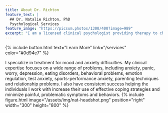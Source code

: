 ```yaml
---
title: About Dr. Richton
feature_text: |
  ## Dr. Natalie Richton, PhD
  Psychological Services 
feature_image: "https://picsum.photos/1300/400?image=989"
excerpt: "I am a licensed clinical psychologist providing therapy to children, adolescents, and adults coping with a variety of challenges. I am committed to helping individuals solve numerous problems, promote personal growth, and make desired changes to enhance life experiences."
---
```



{% include button.html text="Learn More" link="/services" color="#0d94e7" %} 

I specialize in treatment for mood and anxiety difficulties. My clinical expertise focuses on a wide range of problems, including anxiety, panic, worry, depression, eating disorders, behavioral problems, emotion regulation, test anxiety, sports-performance anxiety, parenting techniques and relationship problems. I also have consistent success helping the individuals I work with increase their use of effective coping strategies and minimize painful, problematic symptoms and behaviors.
{% include figure.html image="/assets/img/nat-headshot.png" position="right" width="300" height="800" %}

